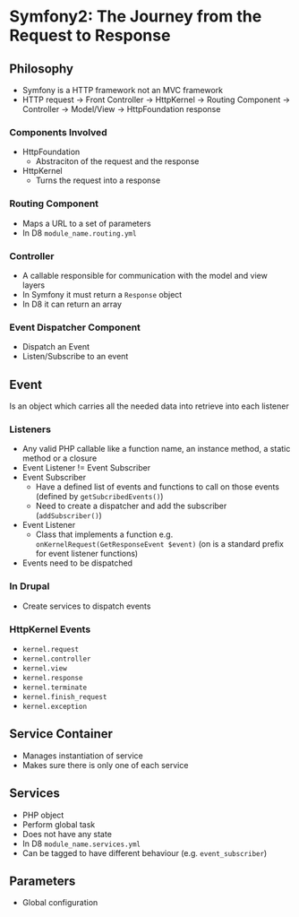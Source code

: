 # Symfony2: The Journey from the Request to Response

## Philosophy

* Symfony is a HTTP framework not an MVC framework
* HTTP request -> Front Controller -> HttpKernel -> Routing Component -> Controller -> Model/View -> HttpFoundation response

### Components Involved

* HttpFoundation
  * Abstraciton of the request and the response
* HttpKernel
  * Turns the request into a response

### Routing Component

* Maps a URL to a set of parameters
* In D8 `module_name.routing.yml`

### Controller

* A callable responsible for communication with the model and view layers
* In Symfony it must return a `Response` object
* In D8 it can return an array

### Event Dispatcher Component

* Dispatch an Event
* Listen/Subscribe to an event

## Event

Is an object which carries all the needed data into retrieve into each listener

### Listeners

* Any valid PHP callable like a function name, an instance method, a static method or a closure
* Event Listener != Event Subscriber
* Event Subscriber
  * Have a defined list of events and functions to call on those events (defined by `getSubcribedEvents()`)
  * Need to create a dispatcher and add the subscriber (`addSubscriber()`)
* Event Listener
  * Class that implements a function e.g. `onKernelRequest(GetResponseEvent $event)` (on is a standard prefix for event listener functions)
* Events need to be dispatched

### In Drupal

* Create services to dispatch events

### HttpKernel Events

* `kernel.request`
* `kernel.controller`
* `kernel.view`
* `kernel.response`
* `kernel.terminate`
* `kernel.finish_request`
* `kernel.exception`

## Service Container

* Manages instantiation of service
* Makes sure there is only one of each service

## Services

* PHP object
* Perform global task
* Does not have any state
* In D8 `module_name.services.yml`
* Can be tagged to have different behaviour (e.g. `event_subscriber`)

## Parameters

* Global configuration
